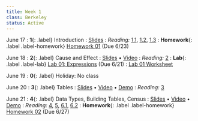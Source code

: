 ```yaml
---
title: Week 1
class: Berkeley
status: Active
---
```


June 17
: **1**{: .label} Introduction
: [Slides](https://docs.google.com/presentation/d/1C6FEMHHeuS3A2uqbitfYb-vOsgm1KSuCwQYc9FmfbgE/mobilepresent?slide=id.g610d9f86d0_0_5)
: _Reading:_ [1.1](https://inferentialthinking.com/chapters/01/1/intro.html), [1.2](https://inferentialthinking.com/chapters/01/2/why-data-science.html), [1.3](https://inferentialthinking.com/chapters/01/3/Plotting_the_Classics.html)
: **Homework**{: .label .label-homework} [Homework 01](https://data8.datahub.berkeley.edu/hub/user-redirect/git-pull?repo=https%3A%2F%2Fgithub.com%2Fdata-8%2Fmaterials-su23&urlpath=retro%2Ftree%2Fmaterials-su23%2Fmaterials%2Fhw%2Fhw01%2Fhw01.ipynb&branch=main) (Due 6/23)

June 18
: **2**{: .label} Cause and Effect
: [Slides](https://docs.google.com/presentation/d/1A6lz-ZVgmPKlLPiIpSaa5RSJnt8YpC9emPmf8Hxdhm0/edit#slide=id.g7cd1a11046_0_119) &#8226; [Video](https://bcourses.berkeley.edu/courses/1525580/external_tools/78985)
: _Reading:_ [2](https://inferentialthinking.com/chapters/02/causality-and-experiments.html)
: **Lab**{: .label .label-lab} [Lab 01: Expressions](https://data8.datahub.berkeley.edu/hub/user-redirect/git-pull?repo=https%3A%2F%2Fgithub.com%2Fdata-8%2Fmaterials-su23&urlpath=retro%2Ftree%2Fmaterials-su23%2Fmaterials%2Flab%2Flab01%2Flab01.ipynb&branch=main) (Due 6/21)
: [Lab 01 Worksheet](https://drive.google.com/file/d/1S9pg8LHFB_35u1YVkm55Jl6pF0oEiulK/view)

June 19
: **0**{: .label} Holiday: No class

June 20
: **3**{: .label} Tables
: [Slides](https://docs.google.com/presentation/d/1xnd-QORU47wKhLGrkfFMgzdjapIhwyBlMpCeigMmgB0/edit?usp=sharing) &#8226; [Video](https://bcourses.berkeley.edu/courses/1525580/external_tools/78985) &#8226; [Demo](https://data8.datahub.berkeley.edu/hub/user-redirect/git-pull?repo=https%3A%2F%2Fgithub.com%2Fdata-8%2Fmaterials-su23&urlpath=tree%2Fmaterials-su23%2Flec%2Flec03_empty.ipynb&branch=main)
: _Reading:_ [3](https://inferentialthinking.com/chapters/03/programming-in-python.html)

June 21
: **4**{: .label} Data Types, Building Tables, Census
: [Slides](https://docs.google.com/presentation/d/1wKnV2idzj8iwgrRU0tD_Zi5V8EogRlu9MechHmsev6s/edit?usp=sharing) &#8226; [Video](https://bcourses.berkeley.edu/courses/1525580/external_tools/78985) &#8226; [Demo](https://data8.datahub.berkeley.edu/hub/user-redirect/git-pull?repo=https%3A%2F%2Fgithub.com%2Fdata-8%2Fmaterials-su23&urlpath=retro%2Ftree%2Fmaterials-su23%2Flec%2Flec04.ipynb&branch=main)
: _Reading:_ [4](https://inferentialthinking.com/chapters/04/Data_Types.html), [5](https://inferentialthinking.com/chapters/05/Sequences.html), [6.1](https://inferentialthinking.com/chapters/06/1/Sorting_Rows.html), [6.2](https://inferentialthinking.com/chapters/06/2/Selecting_Rows.html)
: **Homework**{: .label .label-homework} [Homework 02](https://data8.datahub.berkeley.edu/hub/user-redirect/git-pull?repo=https%3A%2F%2Fgithub.com%2Fdata-8%2Fmaterials-su23&urlpath=retro%2Ftree%2Fmaterials-su23%2Fmaterials%2Fhw%2Fhw02%2Fhw02.ipynb&branch=main) (Due 6/27)
